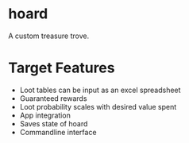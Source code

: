 # hoard
A custom treasure trove.

# Target Features

- Loot tables can be input as an excel spreadsheet
- Guaranteed rewards
- Loot probability scales with desired value spent
- App integration
- Saves state of hoard
- Commandline interface
